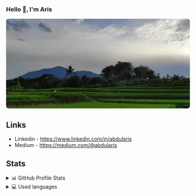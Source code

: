 ### Hello :wave:, I'm Aris

![](bg.jpeg)

## Links
- Linkedin - https://www.linkedin.com/in/abdularis
- Medium - https://medium.com/@abdularis

## Stats
<details>
  <summary>📊 GitHub Profile Stats</summary>
  <br/>
  <a href="https://github.com/abdularis"><img alt="abdularis github stats" src="https://github-readme-stats.vercel.app/api?username=abdularis&show_icons=true" /></a>
</details>

<details> 
  <summary>💻 Used languages</summary>
  <br/>
  <a href="https://github.com/abdularis"><img src="https://github-readme-stats.vercel.app/api/top-langs/?username=abdularis&langs_count=10&layout=compact#" /></a>
  <br/>
  <b>Note:</b>  ⚠ This chart is only a metric of which languages my public code on GitHub consists of and does not reflect my experience or skill level.
</details>
